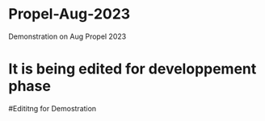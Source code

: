 # Propel-Aug-2023
Demonstration on Aug Propel 2023
# It is being edited for developpement phase
#Edititng for Demostration
